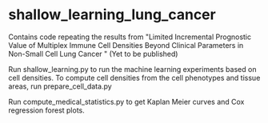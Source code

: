 # shallow_learning_lung_cancer
Contains code repeating the results from "Limited Incremental Prognostic Value of Multiplex Immune Cell Densities Beyond Clinical Parameters in Non-Small Cell Lung Cancer
" (Yet to be published)

Run shallow_learning.py to run the machine learning experiments based on cell densities. 
To compute cell densities from the cell phenotypes and tissue areas, run prepare_cell_data.py

Run compute_medical_statistics.py to get Kaplan Meier curves and Cox regression forest plots.

